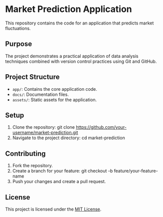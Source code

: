 # Market Prediction Application

This repository contains the code for an application that predicts market fluctuations.

## Purpose
The project demonstrates a practical application of data analysis techniques combined with version control practices using Git and GitHub.

## Project Structure
- `app/`: Contains the core application code.
- `docs/`: Documentation files.
- `assets/`: Static assets for the application.

## Setup
1. Clone the repository:
git clone https://github.com/your-username/market-prediction.git
2. Navigate to the project directory:
cd market-prediction

## Contributing
1. Fork the repository.
2. Create a branch for your feature:
git checkout -b feature/your-feature-name
3. Push your changes and create a pull request.

## License
This project is licensed under the [MIT License](LICENSE).
